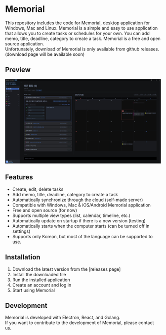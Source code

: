 # Memorial

This repository includes the code for Memorial, desktop application for Windows, Mac and Linux.
Memorial is a simple and easy to use application that allows you to create tasks or schedules for your own.
You can add memo, title, deadline, category to create a task.
Memorial is a free and open source application. \
Unfortunately, download of Memorial is only available from github releases.
(download page will be available soon)

## Preview

![Preview](./.gitsources/preview_1.png)

## Features

- Create, edit, delete tasks
- Add memo, title, deadline, category to create a task
- Automatically synchronize through the cloud (self-made server)
- Compatible with Windows, Mac & iOS/Android Memorial application
- Free and open source (for now)
- Supports multiple view types (list, calendar, timeline, etc.)
- Automatically update on startup if there is a new version (testing)
- Automatically starts when the computer starts (can be turned off in settings)
- Supports only Korean, but most of the language can be supported to use.

## Installation

1. Download the latest version from the [releases page]
2. Install the downloaded file
3. Run the installed application
4. Create an account and log in
5. Start using Memorial

## Development

Memorial is developed with Electron, React, and Golang. \
If you want to contribute to the development of Memorial, please contact us.
